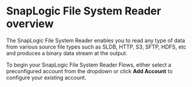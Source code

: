 # SnapLogic File System Reader overview

The SnapLogic File System Reader enables you to read any type of data from various source file types such as SLDB, HTTP, S3, SFTP, HDFS, etc and produces a binary data stream at the output.

To begin your SnapLogic File System Reader Flows, either select a preconfigured account from the dropdown or click **Add Account** to configure your existing account.
